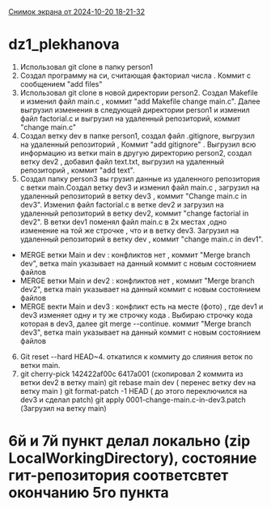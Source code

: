 [Снимок экрана от 2024-10-20 18-21-32](https://github.com/user-attachments/assets/5572d2f0-d36b-407d-8636-a2722228a2ce)
# dz1_plekhanova
1) Использовал git clone в папку person1
2) Создал программу на си, считающая факториал числа . Коммит с сообщением "add files"
3) Использовал git clone в новой директории person2. Создал Makefile и изменил файл main.c , коммит "add Makefile change main.c". Далее выгрузил изменения в следующей директории person1 и изменил файл factorial.c  и выгрузил на удаленный репозиторий, коммит "change main.c"
4) Создал ветку dev в папке person1, создал файл .gitignore, выгрузил на удаленный репозиторий , Коммит "add gitignore" . Выгрузил всю информацию из ветки main в другую директорию person2, создал ветку dev2 , добавил файл text.txt, выгрузил на удаленный репозиторий , коммит "add text".
5) Создал папку person3 вы грузил данные из удаленного репозитория с ветки main.Создал ветку dev3 и изменил файл main.c , загрузил на удаленный репозиторий в ветку dev3 , коммит "Change main.c in dev3". Изменил файл factorial.c в ветке dev2 и загрузил на удаленный репозиторий в ветку dev2,  коммит "change factorial in dev2". В ветки dev1 поменял файл main.c в 2х местах ,одно изменение на той же строчке , что и в ветку dev3.  Загрузил на удаленный репозиторий в ветку dev , коммит "change main.c in dev1".
- MERGE ветки Main и dev : конфликтов нет , коммит "Merge branch dev", ветка main указывает на данный коммит с новым состоянием файлов 
- MERGE ветки Main и dev2 : конфликтов нет , коммит "Merge branch dev2", ветка main указывает на данный коммит с новым состоянием файлов
- MERGE векти Main и dev3 : конфликт есть на месте (фото) , где dev1 и dev3 изменяет одну и ту же строчку кода . Выбираю строчку кода которая в dev3, далее git merge --continue. коммит "Merge branch dev3", ветка main указывает на данный коммит с новым состоянием файлов
6) Git reset --hard HEAD~4. откатился к коммиту до слияния веток по ветки main. 
7) git cherry-pick 142422af00c 6417a001 (скопировал 2 коммита из ветки dev2 в ветку main)
  git rebase main dev  ( перенес ветку dev на ветку main )
  git format-patch -1 HEAD ( до этого переключился на dev3 и сделал patch)
  git apply 0001-change-main.c-in-dev3.patch (Загрузил на ветку main)
# 6й и 7й пункт делал локально (zip LocalWorkingDirectory), состояние гит-репозитория соответсвтет окончанию 5го пункта
  
